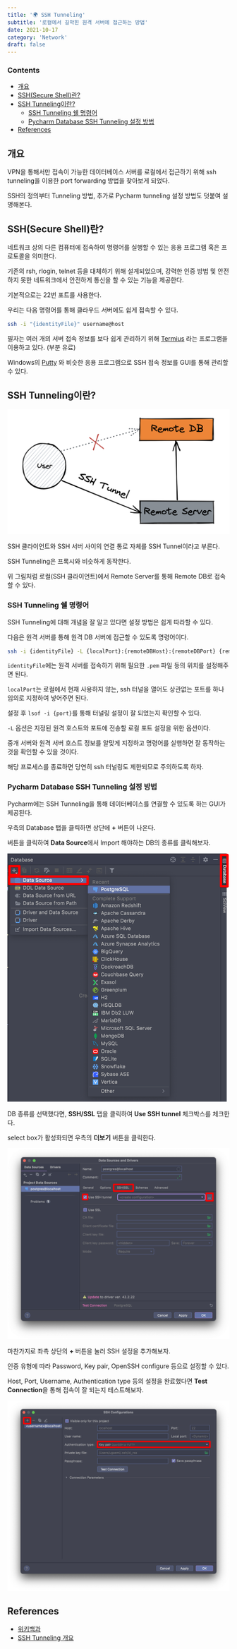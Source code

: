 ```yaml
---
title: '🌍 SSH Tunneling'
subtitle: '로컬에서 길막힌 원격 서버에 접근하는 방법'
date: 2021-10-17
category: 'Network'
draft: false
---
```


### Contents
- [개요](#개요)
- [SSH(Secure Shell)란?](#SSH(Secure-Shell)란?)
- [SSH Tunneling이란?](#SSH-Tunneling이란?)
    - [SSH Tunneling 쉘 명령어](#SSH-Tunneling-쉘-명령어)
    - [Pycharm Database SSH Tunneling 설정 방법](#Pycharm-Database-SSH-Tunneling-설정-방법)
- [References](#References)

## 개요

VPN을 통해서만 접속이 가능한 데이터베이스 서버를 로컬에서 접근하기 위해 ssh tunneling을 이용한 port forwarding 방법을 찾아보게 되었다.

SSH의 정의부터 Tunneling 방법, 추가로 Pycharm tunneling 설정 방법도 덧붙여 설명해본다.

## SSH(Secure Shell)란?

네트워크 상의 다른 컴퓨터에 접속하여 명령어를 실행할 수 있는 응용 프로그램 혹은 프로토콜을 의미한다.

기존의 rsh, rlogin, telnet 등을 대체하기 위해 설계되었으며, 강력한 인증 방법 및 안전하지 못한 네트워크에서 안전하게 통신을 할 수 있는 기능을 제공한다.

기본적으로는 22번 포트를 사용한다.

우리는 다음 명령어를 통해 클라우드 서버에도 쉽게 접속할 수 있다.

```bash
ssh -i "{identityFile}" username@host
```

필자는 여러 개의 서버 접속 정보를 보다 쉽게 관리하기 위해 [Termius](https://termius.com/) 라는 프로그램을 이용하고 있다. (부분 유료)

Windows의 [Putty](https://www.putty.org/) 와 비슷한 응용 프로그램으로 SSH 접속 정보를 GUI를 통해 관리할 수 있다.

## SSH Tunneling이란?

![SSH Tunneling](images/2021/01.png)

SSH 클라이언트와 SSH 서버 사이의 연결 통로 자체를 SSH Tunnel이라고 부른다.

SSH Tunneling은 프록시와 비슷하게 동작한다.

위 그림처럼 로컬(SSH 클라이언트)에서 Remote Server를 통해 Remote DB로 접속할 수 있다.

### SSH Tunneling 쉘 명령어

SSH Tunneling에 대해 개념을 잘 알고 있다면 설정 방법은 쉽게 따라할 수 있다.

다음은 원격 서버를 통해 원격 DB 서버에 접근할 수 있도록 명령어이다.

```bash
ssh -i {identityFile} -L {localPort}:{remoteDBHost}:{remoteDBPort} {remoteUsername}@{remoteHost}
```

`identityFile`에는 원격 서버를 접속하기 위해 필요한 `.pem` 파일 등의 위치를 설정해주면 된다.

`localPort`는 로컬에서 현재 사용하지 않는, ssh 터널을 열어도 상관없는 포트를 하나 임의로 지정하여 넣어주면 된다.

설정 후 `lsof -i {port}`를 통해 터널링 설정이 잘 되었는지 확인할 수 있다.

`-L` 옵션은 지정된 원격 호스트와 포트에 전송할 로컬 포트 설정을 위한 옵션이다.

중개 서버와 원격 서버 호스트 정보를 알맞게 지정하고 명령어를 실행하면 잘 동작하는 것을 확인할 수 있을 것이다.

해당 프로세스를 종료하면 당연히 ssh 터널링도 제한되므로 주의하도록 하자.

### Pycharm Database SSH Tunneling 설정 방법

Pycharm에는 SSH Tunneling을 통해 데이터베이스를 연결할 수 있도록 하는 GUI가 제공된다.

우측의 Database 탭을 클릭하면 상단에 **+** 버튼이 나온다.

버튼을 클릭하여 **Data Source**에서 Import 해야하는 DB의 종류를 클릭해보자.

![Pycharm Database](images/2021/02.png)

DB 종류를 선택했다면, **SSH/SSL** 탭을 클릭하여 **Use SSH tunnel** 체크박스를 체크한다.

select box가 활성화되면 우측의 **더보기** 버튼을 클릭한다.

![Pycharm SSH/SSL](images/2021/03.png)

마찬가지로 좌측 상단의 **+** 버튼을 눌러 SSH 설정을 추가해보자.

인증 유형에 따라 Password, Key pair, OpenSSH configure 등으로 설정할 수 있다.

Host, Port, Username, Authentication type 등의 설정을 완료했다면 **Test Connection**을 통해 접속이 잘 되는지 테스트해보자.

![Pycharm SSH Configuration](images/2021/04.png)

## References

- [위키백과](https://en.wikipedia.org/wiki/Secure_Shell)
- [SSH Tunneling 개요](https://storycode.tistory.com/293)

